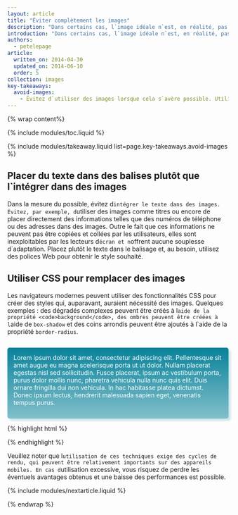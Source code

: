 ```yaml
---
layout: article
title: "Éviter complètement les images"
description: "Dans certains cas, l`image idéale n`est, en réalité, pas du tout une image. Dans la mesure du possible, utilisez les capacités natives du navigateur pour proposer des fonctions identiques ou similaires."
introduction: "Dans certains cas, l`image idéale n`est, en réalité, pas du tout une image. Dans la mesure du possible, utilisez les capacités natives du navigateur pour proposer des fonctions identiques ou similaires.  Les navigateurs génèrent des éléments visuels qui, auparavant, auraient nécessité des images. Outre le fait que les navigateurs ne doivent plus télécharger de fichiers image distincts, cela permet d`éviter que les images ne soient dimensionnées de façon maladroite. Les icônes peuvent être affichées à l`aide de polices Unicode ou de polices d`icônes spéciales."
authors:
  - petelepage
article:
  written_on: 2014-04-30
  updated_on: 2014-06-10
  order: 5
collection: images
key-takeaways:
  avoid-images:
    - Évitez d`utiliser des images lorsque cela s`avère possible. Utilisez plutôt les fonctionnalités offertes par le navigateur pour les ombres, les dégradés, les coins arrondis, etc.
---
```


{% wrap content%}

<style>
  img, video, object {
    max-width: 100%;
  }

  img.center {
    display: block;
    margin-left: auto;
    margin-right: auto;
  }
</style>

{% include modules/toc.liquid %}


{% include modules/takeaway.liquid list=page.key-takeaways.avoid-images %}

## Placer du texte dans des balises plutôt que l`intégrer dans des images

Dans la mesure du possible, évitez d`intégrer le texte dans des images. Évitez, par exemple, d`utiliser des images comme titres ou encore de placer directement des informations telles que des numéros de téléphone ou des adresses dans des images. Outre le fait que ces informations ne peuvent pas être copiées et collées par les utilisateurs, elles sont inexploitables par les lecteurs d`écran et n`offrent aucune souplesse d`adaptation. Placez plutôt le texte dans le balisage et, au besoin, utilisez des polices Web pour obtenir le style souhaité.

## Utiliser CSS pour remplacer des images

Les navigateurs modernes peuvent utiliser des fonctionnalités CSS pour créer des styles qui, auparavant, auraient nécessité des images. Quelques exemples : des dégradés complexes peuvent être créés à l`aide de la propriété <code>background</code>, des ombres peuvent être créées à l`aide de <code>box-shadow</code> et des coins arrondis peuvent être ajoutés à l`aide de la propriété <code>border-radius</code>.

<style>
  p#noImage {
    margin-top: 2em;
    padding: 1em;
    padding-bottom: 2em;
    color: white;
    border-radius: 5px;
    box-shadow: 5px 5px 4px 0 rgba(9,130,154,0.2);
    background: linear-gradient(rgba(9, 130, 154, 1), rgba(9, 130, 154, 0.5));
  }
  
  p#noImage code {
    color: rgb(64, 64, 64);
  }
</style>
<p id="noImage">
Lorem ipsum dolor sit amet, consectetur adipiscing elit. Pellentesque sit 
amet augue eu magna scelerisque porta ut ut dolor. Nullam placerat egestas 
nisl sed sollicitudin. Fusce placerat, ipsum ac vestibulum porta, purus 
dolor mollis nunc, pharetra vehicula nulla nunc quis elit. Duis ornare 
fringilla dui non vehicula. In hac habitasse platea dictumst. Donec 
ipsum lectus, hendrerit malesuada sapien eget, venenatis tempus purus.
</p>

{% highlight html %}
<style>
  div#noImage {
    color: white;
    border-radius: 5px;
    box-shadow: 5px 5px 4px 0 rgba(9,130,154,0.2);
    background: linear-gradient(rgba(9, 130, 154, 1), rgba(9, 130, 154, 0.5));
  }
</style>
{% endhighlight %}

Veuillez noter que l`utilisation de ces techniques exige des cycles de rendu, qui peuvent être relativement importants sur des appareils mobiles. En cas d`utilisation excessive, vous risquez de perdre les éventuels avantages obtenus et une baisse des performances est possible.

{% include modules/nextarticle.liquid %}

{% endwrap %}

